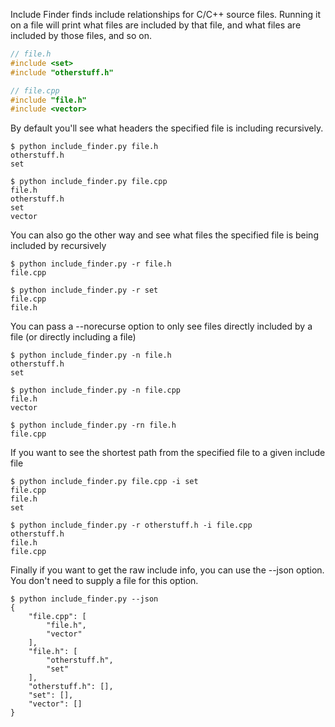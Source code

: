 Include Finder finds include relationships for C/C++ source files. Running it on a file will print what files are included by that file, and what files are included by those files, and so on.

```C++
// file.h
#include <set>
#include "otherstuff.h"
```

```C++
// file.cpp
#include "file.h"
#include <vector>
```

By default you'll see what headers the specified file is including recursively.

```Shell
$ python include_finder.py file.h
otherstuff.h
set

$ python include_finder.py file.cpp
file.h
otherstuff.h
set
vector
```

You can also go the other way and see what files the specified file is being included by recursively

```Shell
$ python include_finder.py -r file.h
file.cpp

$ python include_finder.py -r set
file.cpp
file.h
```

You can pass a --norecurse option to only see files directly included by a file (or directly including a file)

```Shell
$ python include_finder.py -n file.h
otherstuff.h
set

$ python include_finder.py -n file.cpp
file.h
vector

$ python include_finder.py -rn file.h
file.cpp
```

If you want to see the shortest path from the specified file to a given include file

```Shell
$ python include_finder.py file.cpp -i set
file.cpp
file.h
set

$ python include_finder.py -r otherstuff.h -i file.cpp
otherstuff.h
file.h
file.cpp
```

Finally if you want to get the raw include info, you can use the --json option. You don't need to supply a file for this option.

```Shell
$ python include_finder.py --json
{
    "file.cpp": [
        "file.h",
        "vector"
    ],
    "file.h": [
        "otherstuff.h",
        "set"
    ],
    "otherstuff.h": [],
    "set": [],
    "vector": []
}
```

